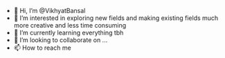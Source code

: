 - 👋 Hi, I’m @VikhyatBansal
- 👀 I’m interested in exploring new fields and making existing fields much more creative and less time consuming
- 🌱 I’m currently learning everything tbh
- 💞️ I’m looking to collaborate on ...
- 📫 How to reach me 

<!---
VikhyatBansal/VikhyatBansal is a ✨ special ✨ repository because its `README.md` (this file) appears on your GitHub profile.
You can click the Preview link to take a look at your changes.
--->
